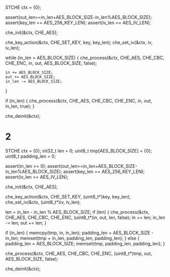 STCHE ctx = {0};

assert(out_len>=in_len+AES_BLOCK_SIZE-in_len%AES_BLOCK_SIZE);
assert(key_len == AES_256_KEY_LEN);
assert(iv_len == AES_IV_LEN);

che_init(&ctx, CHE_AES);

che_key_action(&ctx, CHE_SET_KEY, key, key_len);
che_set_iv(&ctx, iv, iv_len);

while (in_len > AES_BLOCK_SIZE)
{
    che_process(&ctx,
        CHE_AES,
        CHE_CBC,
        CHE_ENC,
        in,
        out,
        AES_BLOCK_SIZE,
        false);

    in += AES_BLOCK_SIZE;
    out += AES_BLOCK_SIZE;
    in_len -= AES_BLOCK_SIZE;
}

if (in_len)
{
    che_process(&ctx,
        CHE_AES,
        CHE_CBC,
        CHE_ENC,
        in,
        out,
        in_len,
        true);
}

che_deinit(&ctx);

# 2
STCHE ctx = {0};
int32_t len = 0;
uint8_t tmp[AES_BLOCK_SIZE] = {0};
uint8_t padding_len = 0;

assert(in_len >= 0);
assert(out_len>=in_len+AES_BLOCK_SIZE-in_len%AES_BLOCK_SIZE);
assert(key_len == AES_256_KEY_LEN);
assert(iv_len == AES_IV_LEN);

che_init(&ctx, CHE_AES);

che_key_action(&ctx, CHE_SET_KEY, (uint8_t*)key, key_len);
che_set_iv(&ctx, (uint8_t*)iv, iv_len);

len = in_len - in_len % AES_BLOCK_SIZE;
if (len)
{
    che_process(&ctx,
        CHE_AES,
        CHE_CBC,
        CHE_ENC,
        (uint8_t*)in,
        out,
        len,
        false);
    in += len;
    in_len -= len;
    out += len;
}

if (in_len)
{
    memcpy(tmp, in, in_len);
    padding_len = AES_BLOCK_SIZE - in_len;
    memset(tmp + in_len, padding_len, padding_len);
}
else
{
    padding_len = AES_BLOCK_SIZE;
    memset(tmp, padding_len, padding_len);
}

che_process(&ctx,
    CHE_AES,
    CHE_CBC,
    CHE_ENC,
    (uint8_t*)tmp,
    out,
    AES_BLOCK_SIZE,
    false);

che_deinit(&ctx);